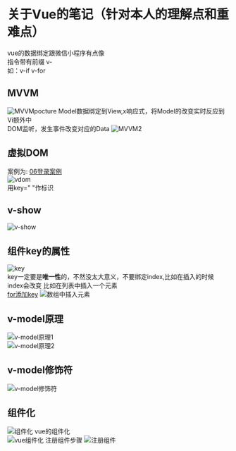 # 关于Vue的笔记（针对本人的理解点和重难点）  

vue的数据绑定跟微信小程序有点像  
指令带有前缀 v-  
如：v-if v-for

## MVVM 
![MVVMpocture](images/notesImages/MVVM.png)
Model数据绑定到View,x响应式，将Model的改变实时反应到Vi额外中  
DOM监听，发生事件改变对应的Data
![MVVM2](images/notesImages/MVVM2.png)

## 虚拟DOM
案例为: [06登录案例](main/06-条件判断/04用户切换登录的案例.html)  
![vdom](images/notesImages/虚拟DOM-key.png)  
用key=" "作标识

## v-show  
![v-show](images/notesImages/v-show.png)

## 组件key的属性
![key](images/notesImages/组件key的属性.png)  
key一定要是**唯一性**的，不然没太大意义，不要绑定index,比如在插入的时候index会改变
比如在列表中插入一个元素  
[for添加key](main/07-循环遍历/03v-for添加key.html)
![数组中插入元素](images/notesImages/数组插入key.png)

## v-model原理
![v-model原理1](images/notesImages/v-model原理1.png)  
![v-model原理2](images/notesImages/v-model原理2.png)

## v-model修饰符
![v-model修饰符](images/notesImages/v-model修饰符.png)

## 组件化
![组件化](images/notesImages/组件化.png)
vue的组件化  
![vue组件化](images/notesImages/Vue组件化.png)
注册组件步骤
![注册组件](images/notesImages/注册组件.png)